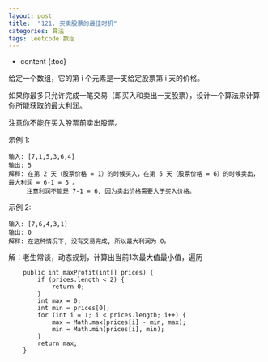 ```yaml
---
layout: post
title:  "121. 买卖股票的最佳时机"
categories: 算法
tags: leetcode 数组
---
```


* content
{:toc}


给定一个数组，它的第 i 个元素是一支给定股票第 i 天的价格。

如果你最多只允许完成一笔交易（即买入和卖出一支股票），设计一个算法来计算你所能获取的最大利润。

注意你不能在买入股票前卖出股票。

示例 1:

```
输入: [7,1,5,3,6,4]
输出: 5
解释: 在第 2 天（股票价格 = 1）的时候买入，在第 5 天（股票价格 = 6）的时候卖出，最大利润 = 6-1 = 5 。
     注意利润不能是 7-1 = 6, 因为卖出价格需要大于买入价格。
```
<!--more-->

示例 2:

```
输入: [7,6,4,3,1]
输出: 0
解释: 在这种情况下, 没有交易完成, 所以最大利润为 0。
```
解：老生常谈，动态规划，计算出当前1次最大值最小值，遍历

```
    public int maxProfit(int[] prices) {
        if (prices.length < 2) {
            return 0;
        }
        int max = 0;
        int min = prices[0];
        for (int i = 1; i < prices.length; i++) {
            max = Math.max(prices[i] - min, max);
            min = Math.min(prices[i], min);
        }
        return max;
    }
```